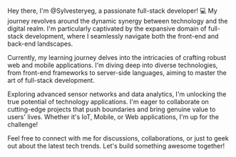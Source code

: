Hey there, I'm @Sylvesteryeg, a passionate full-stack developer! 💻 My journey revolves around the dynamic synergy between technology and the digital realm. I'm particularly captivated by the expansive domain of full-stack development, where I seamlessly navigate both the front-end and back-end landscapes. 

Currently, my learning journey delves into the intricacies of crafting robust web and mobile applications. I'm diving deep into diverse technologies, from front-end frameworks to server-side languages, aiming to master the art of full-stack development.

Exploring advanced sensor networks and data analytics, I'm unlocking the true potential of technology applications. I'm eager to collaborate on cutting-edge projects that push boundaries and bring genuine value to users' lives. Whether it's IoT, Mobile, or Web applications, I'm up for the challenge!

Feel free to connect with me for discussions, collaborations, or just to geek out about the latest tech trends. Let's build something awesome together!


<!---
Sylvesteryeg/Sylvesteryeg is a ✨ special ✨ repository because its `README.md` (this file) appears on your GitHub profile.
You can click the Preview link to take a look at your changes.
--->
